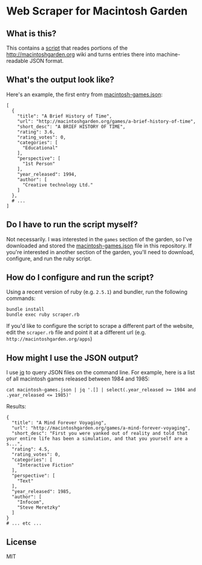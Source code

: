 # Web Scraper for Macintosh Garden

## What is this?

This contains a [script](scraper.rb) that reades portions of the http://macintoshgarden.org wiki and turns entries there into machine-readable JSON format.

## What's the output look like?

Here's an example, the first entry from [macintosh-games.json](macintosh-games.json):

```
[
  {
    "title": "A Brief History of Time",
    "url": "http://macintoshgarden.org/games/a-brief-history-of-time",
    "short_desc": "A BRIEF HISTORY OF TIME",
    "rating": 3.6,
    "rating_votes": 0,
    "categories": [
      "Educational"
    ],
    "perspective": [
      "1st Person"
    ],
    "year_released": 1994,
    "author": [
      "Creative technology Ltd."
    ]
  },
  # ...
]
```

## Do I have to run the script myself?

Not necessarily. I was interested in the `games` section of the garden, so I've downloaded and stored the [macintosh-games.json](macintosh-games.json) file in this repository. If you're interested in another section of the garden, you'll need to download, configure, and run the ruby script.

## How do I configure and run the script?

Using a recent version of ruby (e.g. `2.5.1`) and bundler, run the following commands:

```
bundle install
bundle exec ruby scraper.rb
```

If you'd like to configure the script to scrape a different part of the website, edit the `scraper.rb` file and point it at a different url (e.g. `http://macintoshgarden.org/apps`)

## How might I use the JSON output?

I use [jq](https://stedolan.github.io/jq/) to query JSON files on the command line. For example, here is a list of all macintosh games released between 1984 and 1985:

```
cat macintosh-games.json | jq '.[] | select(.year_released >= 1984 and .year_released <= 1985)'
```

Results:

```
{
  "title": "A Mind Forever Voyaging",
  "url": "http://macintoshgarden.org/games/a-mind-forever-voyaging",
  "short_desc": "First you were yanked out of reality and told that your entire life has been a simulation, and that you yourself are a s...",
  "rating": 4.5,
  "rating_votes": 0,
  "categories": [
    "Interactive Fiction"
  ],
  "perspective": [
    "Text"
  ],
  "year_released": 1985,
  "author": [
    "Infocom",
    "Steve Meretzky"
  ]
}
# ... etc ...
```

## License

MIT

